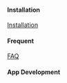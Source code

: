 #### Installation
[Installation](../#installation)

#### Frequent
[FAQ](FAQ)

#### App Development

